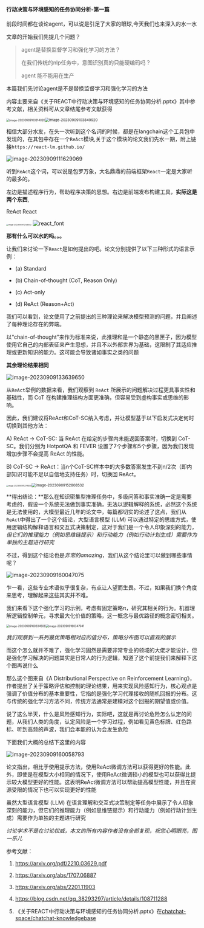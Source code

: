 #### 行动决策与环境感知的任务协同分析-第一篇



​		前段时间都在谈论agent，可以说是引足了大家的眼球,今天我们也来深入的水一水

文章的开始我们先提几个问题？

> agent是替换监督学习和强化学习的方法？
>
> 在我们传统的nlp任务中，意图识别真的只能硬编码吗？
>
> agent 能不能用在生产

本篇我们先讨论agent是不是替换监督学习和强化学习的方法

内容主要来自《关于REACT中行动决策与环境感知的任务协同分析.pptx》其中参考文献，相关资料可从文章结尾参考文献获得

<img src="imgs/%E8%A1%8C%E5%8A%A8%E5%86%B3%E7%AD%96%E4%B8%8E%E7%8E%AF%E5%A2%83%E6%84%9F%E7%9F%A5%E7%9A%84%E4%BB%BB%E5%8A%A1%E5%8D%8F%E5%90%8C%E5%88%86%E6%9E%90/image-20230909103314020.png" alt="image-20230909103314020" style="zoom: 50%;" /><img src="imgs/%E8%A1%8C%E5%8A%A8%E5%86%B3%E7%AD%96%E4%B8%8E%E7%8E%AF%E5%A2%83%E6%84%9F%E7%9F%A5%E7%9A%84%E4%BB%BB%E5%8A%A1%E5%8D%8F%E5%90%8C%E5%88%86%E6%9E%90/image-20230909103849920.png" alt="image-20230909103849920" style="zoom: 67%;" />





相信大部分水友，在头一次听到这个名词的时候，都是在langchain这个工具包中发现的，在其包中存在一个`ReAct`模块,关于这个模块的论文我们先水一期，附上链接`https://react-lm.github.io/`

![image-20230909111629069](imgs/%E8%A1%8C%E5%8A%A8%E5%86%B3%E7%AD%96%E4%B8%8E%E7%8E%AF%E5%A2%83%E6%84%9F%E7%9F%A5%E7%9A%84%E4%BB%BB%E5%8A%A1%E5%8D%8F%E5%90%8C%E5%88%86%E6%9E%90/image-20230909111629069.png)





听到`ReAct`这个词，可以说是包罗万象，大名鼎鼎的前端框架`React`一定是大家听的最多的。

左边是描述程序行为，帮助程序决策的思想。右边是前端发布构建工具，__实际这是两个东西__,

ReAct							React

<img src="imgs/image-20230909112136592.png" alt="image-20230909112136592" style="zoom:33%;" /> ![react_font](imgs/react_font.png)





__那有什么可以水的吗。。。__

让我们来讨论一下`React`是如何提出的吧。论文分别提供了以下三种形式的语言示例：

- (a) Standard

- (b) Chain-of-thought (CoT, Reason Only)

- (c) Act-only

- (d) ReAct (Reason+Act)

我们可以看到，论文使用了之前提出的三种理论来解决模型预测的问题，并且阐述了每种理论存在的弊端。

以“chain-of-thought”来作为标准来说，此推理和是一个静态的黑匣子，因为模型使用它自己的内部表征来产生思想，并且不以外部世界为基础，这限制了其适应推理或更新知识的能力。这可能会导致诸如事实之类的问题

__其余理论结果相同__

![image-20230909133639650](imgs/%E8%A1%8C%E5%8A%A8%E5%86%B3%E7%AD%96%E4%B8%8E%E7%8E%AF%E5%A2%83%E6%84%9F%E7%9F%A5%E7%9A%84%E4%BB%BB%E5%8A%A1%E5%8D%8F%E5%90%8C%E5%88%86%E6%9E%90/image-20230909133639650.png)



从`ReAct`举例的数据来看，我们观察到 `ReAct` 所展示的问题解决过程更具事实性和基础性，而 CoT 在构建推理结构方面更准确，但容易受到虚构事实或思维的影响。

因此，我们建议将ReAct和CoT-SC纳入考虑，并让模型基于以下启发式决定何时切换到其他方法：

A) ReAct → CoT-SC: 当 ReAct 在给定的步骤内未能返回答案时，切换到 CoT-SC。我们分别为 HotpotQA 和 FEVER 设置了7个步骤和5个步骤，因为我们发现增加步骤不会提高 ReAct 的性能。

B) CoT-SC → ReAct：当n个CoT-SC样本中的大多数答案发生不到n/2次（即内部知识可能不足以自信地支持任务）时，切换回 ReAct。

<img src="imgs/%E8%A1%8C%E5%8A%A8%E5%86%B3%E7%AD%96%E4%B8%8E%E7%8E%AF%E5%A2%83%E6%84%9F%E7%9F%A5%E7%9A%84%E4%BB%BB%E5%8A%A1%E5%8D%8F%E5%90%8C%E5%88%86%E6%9E%90/image-20230909152745682.png" alt="image-20230909152745682" style="zoom: 33%;" /><img src="imgs/%E8%A1%8C%E5%8A%A8%E5%86%B3%E7%AD%96%E4%B8%8E%E7%8E%AF%E5%A2%83%E6%84%9F%E7%9F%A5%E7%9A%84%E4%BB%BB%E5%8A%A1%E5%8D%8F%E5%90%8C%E5%88%86%E6%9E%90/image-20230909152808532.png" alt="image-20230909152808532" style="zoom: 67%;" />

**得出结论：**那么在知识密集型推理任务中，多级问答和事实准确一定是需要考虑的，假设一个系统无法做到事实准确，无法以逻辑解释的系统，必然这个系统是无法使用的，大模型最近几年的论文中，每篇都切实的论述了这点，我们从`ReAct`中得出了一个这个结论，大型语言模型 (LLM) 可以通过特定的思维方式，使用逻辑结构解释语言和交互式决策制定，这对于我们是一个令人印象深刻的能力，*但它们的推理能力（例如思维链提示）和行动能力（例如行动计划生成）需要作为单独的主题进行研究*



不过，得到这个结论也是*非常的amazing*，我们从这个结论里可以做到哪些事情呢？

![image-20230909160047075](imgs/%E8%A1%8C%E5%8A%A8%E5%86%B3%E7%AD%96%E4%B8%8E%E7%8E%AF%E5%A2%83%E6%84%9F%E7%9F%A5%E7%9A%84%E4%BB%BB%E5%8A%A1%E5%8D%8F%E5%90%8C%E5%88%86%E6%9E%90/image-20230909160047075.png)



乍一看，这些专业术语似乎很复杂，有点让人望而生畏。不过，如果我们换个角度来思考，理解起来这些其实并不难。

我们来看下这个强化学习的示例，考虑有固定策略π，研究其相关的行为。机器理解逻辑控制单元，寻求最大化价值的策略，这一概念与最优路径的概念密切相关。

<img src="imgs/%E8%A1%8C%E5%8A%A8%E5%86%B3%E7%AD%96%E4%B8%8E%E7%8E%AF%E5%A2%83%E6%84%9F%E7%9F%A5%E7%9A%84%E4%BB%BB%E5%8A%A1%E5%8D%8F%E5%90%8C%E5%88%86%E6%9E%90/image-20230909160334508.png" alt="image-20230909160334508" style="zoom: 50%;" /><img src="imgs/%E8%A1%8C%E5%8A%A8%E5%86%B3%E7%AD%96%E4%B8%8E%E7%8E%AF%E5%A2%83%E6%84%9F%E7%9F%A5%E7%9A%84%E4%BB%BB%E5%8A%A1%E5%8D%8F%E5%90%8C%E5%88%86%E6%9E%90/image-20230909160347941.png" alt="image-20230909160347941" style="zoom: 50%;" />

*我们观察到一系列最优策略相对应的值分布，策略分布图可以直观的展示*

而这个怎么就并不难了，强化学习固然是需要非常专业的领域的大佬才能设计，但是强化学习解决的问题其实是日常人的行为逻辑，知道了这个前提我们来解释下这个图再说什么

那么这个图来自《A Distributional Perspective on Reinforcement Learning》，作者提出了关于策略评估和控制的理论结果，用来实现风险感知行为，核心观点是强调了价值分布的基本重要性，它指的是强化学习代理接收的随机回报的分布。这与传统的强化学习方法不同，传统方法通常是建模对这个回报的期望值或价值。

说了这么半天，什么是风险感知行为，实际吧，这就是再讨论危险怎么认定的问题，从我们人类的角度，认定风险是一个学习过程，例如看见黄色标牌、红色路标、听到高频的声波，我们会本能的认为会发生危险



下面我们大概的总结下这里的内容



![image-20230909160058793](imgs/%E8%A1%8C%E5%8A%A8%E5%86%B3%E7%AD%96%E4%B8%8E%E7%8E%AF%E5%A2%83%E6%84%9F%E7%9F%A5%E7%9A%84%E4%BB%BB%E5%8A%A1%E5%8D%8F%E5%90%8C%E5%88%86%E6%9E%90/image-20230909160058793.png)



论文指出，相比于使用提示方法，使用ReAct微调方法可以获得更好的性能。此外，即使是在模型大小相同的情况下，使用ReAct微调较小的模型也可以获得比提示较大模型更好的性能。这表明ReAct微调方法可以帮助提高模型性能，并且在资源受限的情况下也可以实现更好的性能

虽然大型语言模型 (LLM) 在语言理解和交互式决策制定等任务中展示了令人印象深刻的能力，但它们的推理能力（例如思维链提示）和行动能力（例如行动计划生成）需要作为单独的主题进行研究



*讨论学术不是在讨论权威，本文的所有内容作者没有全部复现，祝您心明眼亮，图一乐儿*



参考文献：

1. https://arxiv.org/pdf/2210.03629.pdf

2. https://arxiv.org/abs/1707.06887

3. https://arxiv.org/abs/2201.11903

4. https://blog.csdn.net/qq_38293297/article/details/108711288

5. 《关于REACT中行动决策与环境感知的任务协同分析.pptx》在[chatchat-space/chatchat-knowledgebase](https://github.com/chatchat-space/chatchat-knowledgebase.git)

   

